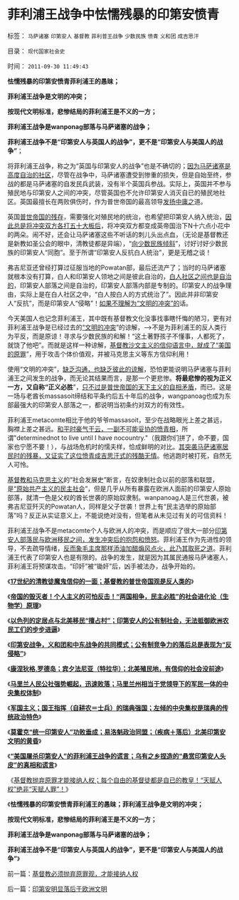 # 菲利浦王战争中怯懦残暴的印第安愤青

标签： `马萨诸塞` `印第安人` `基督教` `菲利普王战争` `少数民族` `愤青` `义和团` `成吉思汗` 

目录： `现代国家社会史`

时间： `2011-09-30 11:49:43`

**怯懦残暴的印第安愤青菲利浦王的愚昧；**

**菲利浦王战争是文明的冲突；**

**按现代文明标准，悲惨结局的菲利浦王是不义的一方；**

**菲利浦王战争是wanponag部落与马萨诸塞的战争；**

**菲利浦王战争不是“印第安人与英国人的战争”，更不是“印第安人与美国人的战争”**；

将菲利浦王战争，称之为“英国与印第安人的战争”也是不确切的；[因为马萨诸塞是高度自治的社区](../../../2011/8/22/游牧民族不是天生的侵略者，万里长城没鬼用.md)，尽管在战争中，马萨诸塞遭受到惨重的损失，但是自始至终，参战的都是马萨诸塞的自发民兵武装，没有半个英国兵参战。实际上，英国并不参与殖民地与印第安人之间的冲突，尽管英国也不允许印第安人消灭自已的殖民地社区。英国最擅长在两败俱伤时，作为普世帝国的最高领导[发扬中庸之](../../../2010/7/4/中庸之道“中间派”现象研讨目录集.md)道。

英国[普世帝国的残存](../../../2011/9/2/社会秩序（Order）即“等级阶层”“命令”和《自然法》的变迁.md)，需要强化对殖民地的统治，也希望把印第安人纳入统治，[因此总是将冲突双方各打五十大板后](../../../2010/6/30/为什么中国政治学仍然非常幼稚？.md)，将冲突双方都变成英帝国治下N十六点小花中的两朵。闹不好，还会让马萨诸塞这些不听话的刺儿头出点血，（无论是基督教还是新教如圣公会的眼中，清教徒都是异端），“[向少数民族倾斜](../../../2008/10/29/民主社会不需要有倾向性的“民族政策”.md)”，讨好讨好少数民族的印第安人“同胞”。至于所谓“印第安人反抗白人统治”，更是无稽之谈！

弗吉尼亚还曾经打算过征服当地的Powatan部，最后还流产了；当时的马萨诸塞就根本没有打算，白人和印第安人领地之间是彼此自治的，[白人社区之间也是自治的](../../../2011/3/16/美国的户籍制度和民粹运动.md)，印第安人部落之间是自治的，印第安人部落内部是专制的。印第安人的战争理由，实际上是在白人社区之中，“白人按白人的方式统治了”。因此并非印第安人“反抗”，而是印第安人“侵略”！[如果不理解为“文明的冲突”的](../../../2009/11/26/真理标准不一导致文明的冲突.md)话。

今天美国人也记念菲利浦王，其中既有基督教文化没事找事瞎忏悔的陋习，更有对菲利浦王战争是已经过去的[“文明的冲突](../../../2009/11/26/真理标准不一导致文明的冲突.md)”的谅解，——>不是为菲利浦王的反人类行为平反，而是原谅！寻求与少数民族的和解！“这土著野孩子不懂事，人都死了，就饶了他吧”。而就是这样一种谅解，[基督教沙文主义的信仰语言中，就成了“美国的原罪](../../../2011/1/19/“妖魔化美国”有全球“统一战线”.md)”，用于攻击个体价值观，并被马克思主义等东方信仰利用！

使用“文明的冲突”，[缺乏沟通，也缺乏彼此的谅解](../../../2010/12/23/进化论“近种相残”人类最严重和人类纪.md)，恐怕更能说明马萨诸塞与菲利浦王之间发生的战争，而无论其结果而言，是那一个更悲惨。**将最悲惨的视为正义一方，又自称“正义必胜**”，[只不过是普世帝国的天下主义的自相矛盾](../../../2011/9/2/普世帝国的天下主义.md)，而已。这是一场与老酋长massasoit缔结和平条约后五十年后的战争，wangpanoag也成为东部最强大的印第安人部落之一，都说明当初条约对双方的有效性。

菲利浦王metacomte相比于他的爷爷massasoit，至少在战略眼光上差之甚远，胸襟上差之甚远。[和平时豪气干云，一副不可能妥协的愤青相](../../../2011/1/9/“好战而不能战”的“傻逼霸权主义”.md)，所谓"determinednot to live until I have nocountry."（我跟你们拼了，命不要，国家也宁愿不要！），与战场危机时的懦夫样，恰成鲜明的对比。[其突袭马萨诸塞居民时的残暴，又证实了这位愤青成吉思汗式的残酷无情](../../../2009/7/6/美国残酷屠杀印第安人的历史真相.md)。他逃跑时被打死，自然无人可怜。

[基督教和马克思主义](../../../2010/12/20/基督教和马克思主义的社会行为如出一辙.md)的“社会发展史”断言，在奴隶制社会以前的部落和联盟，是[“原始共产主义的民主社会](../../../2011/7/21/“原始共产主义”就是原始奴隶制.md)”，但是几乎从所有暴露在欧洲人面前的印第安人原始部落，就清一色是父权的酋长世袭的原始奴隶制。wanpanoag人是三代世袭，被弗吉尼亚歼灭的Powatan人，同样是父子世袭！世界上有“民主选举的原始部落”吗？反正从实证意义上，不能说绝对没有，但笔者从未见过有关的可信资料！

菲利浦王战争不是metacomte个人与欧洲人的冲突，而是顺应了很大一部分[印第安人部落民与欧洲移民之间，发生冲突后的抱怨和愤怒](../../../2009/7/6/印第安传统文化在文明冲突中的节节抵抗中败退.md)。菲利浦王作为先进性的领导，不去疏导情绪，[反而象毛主席那样添油加醋煽风点火，此乃其取死之道](../../../2011/1/17/唱戏的需要一个大花脸.md)。菲利浦王代表了印第安人也是有限的。战争的发生，就是因为其属民通报马萨诸塞人，菲利浦王将预谋攻击。“印奸”被“锄奸”后，凶手被法办，战争开始的。

《[**17世纪的清教徒魔鬼信仰的一面；基督教的普世帝国观是反人类的**](../../../2011/9/28/皮科特大屠杀，基督教的普世帝国观是反人类的.md)》

《[**帝国的毁灭者！个人主义的可怕反击！“两国相争，民主必胜”的社会进化论（生物学）原理**](../../../2011/9/28/帝国的毁灭者！个人主义的可怕反击.md)》

《[**以色列的定居点与北美移民“擅占村”；印第安人的公有制社会，无法抵御欧洲农民工们的步步进逼**](../../../2011/9/28/以色列定居点与北美移民的“擅占村”和家庭牌半自动步枪.md)》

《[**印第安战争，义和团和中东战争的共同模式；公有制竞争力的落后总是表现为“反侵略”**](../../../2011/9/28/公有制竞争力的落后总是表现为“反侵略”；.md)》

《[**康涅狄格,罗德岛；宾夕法尼亚（特拉华）；北美殖民地，有信仰的社会没前途**](../../../2011/9/29/北美殖民地，有信仰的社会是没前途的.md)》

《[**马里兰人民公社强势崛起，迅速败落；马里兰州相当于党领导下的军民一体的中央集权体制**](../../../2011/9/29/天主教马里兰人民公社强势崛起，迅速败落.md)》

《[**军国主义；国王指挥（自耕农＝士兵）的瑞典强国；左倾的中央集权是瑞典的传统政治特色**](../../../2011/9/29/军国主义中央集权，是瑞典传统政治的特色.md)》

《[**莫霍克“统一印第安人”功败垂成；易洛魁政治同盟；（疾病＋落后）北美印第安文明的黄昏**](../../../2011/9/29/（疾病＋落后），北美印第安人的黄昏.md)》

《[**“美国屠杀印第安人”的菲利浦王战争的谎言；乌有之乡捏造的“悬赏印第安人头皮”的真相和谎言**](../../../2011/9/30/“美国屠杀印第安人”的菲利浦王战争的谎言.md)》

《[基督教抛弃原罪才能接纳人权；每个自由的基督徒都是自已的教皇！“天赋人权”绝非“天赋人罪”！](../../../2011/9/30/基督教必须抛弃原罪观，才能接纳人权.md)》

《**怯懦残暴的印第安愤青菲利浦王的愚昧；菲利浦王战争是文明的冲突；**

**按现代文明标准，悲惨结局的菲利浦王是不义的一方；**

**菲利浦王战争是wanponag部落与马萨诸塞的战争；**

**菲利浦王战争不是“印第安人与英国人的战争”，更不是“印第安人与美国人的战争”**》



前一篇：[基督教必须抛弃原罪观，才能接纳人权](../../../2011/9/30/基督教必须抛弃原罪观，才能接纳人权.md)

后一篇：[印第安明显落后于欧洲文明](../../../2011/9/30/印第安明显落后于欧洲文明.md)